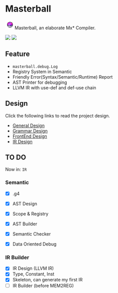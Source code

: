# Masterball

<img src="asset/masterball.png" style="zoom:100%;" />Masterball, an elaborate Mx* Compiler.

![](https://img.shields.io/badge/implementation-Java-red)  ![](https://img.shields.io/badge/semantic-passed-success) 



## Feature

- `masterball.debug.Log` 
- Registry System in Semantic
- Friendly Error(Syntax/Semantic/Runtime) Report
- AST Printer for debugging
- LLVM IR with use-def and def-use chain



## Design

Click the following links to read the project design.

- [General Design](doc/GeneralDesign.md)
- [Grammar Design](src/masterball/grammar/MxStar.g4)
- [FrontEnd Design](doc/FrontEndDesign.md)
- [IR Design](doc/IRDesign.md)



## TO DO

Now in: `IR`

### Semantic

- [x] .g4
- [x] AST Design
- [x] Scope & Registry
- [x] AST Builder
- [x] Semantic Checker
- [x] Data Oriented Debug



### IR Builder

- [x] IR Design (LLVM IR)
- [x] Type, Constant, Inst
- [x] Skeleton, can generate my first IR
- [ ] IR Builder (before MEM2REG)